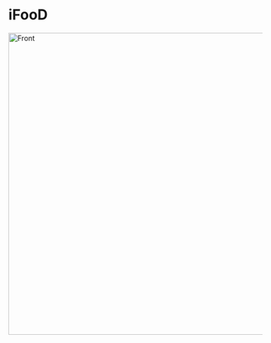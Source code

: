 # iFooD
<img src="https://uploaddeimagens.com.br/images/002/993/998/original/front.png" min-width="550px" max-width="600px" width="600px" align="left" alt="Front">

